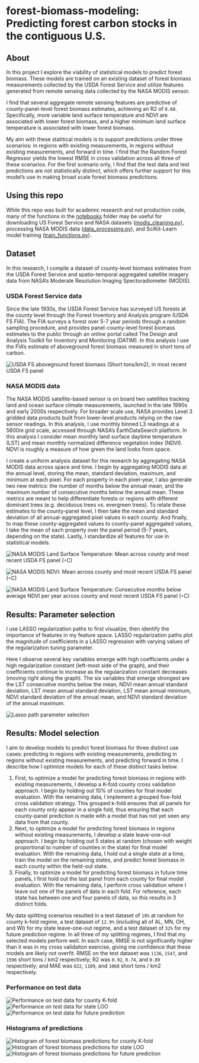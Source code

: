 # forest-biomass-modeling: Predicting forest carbon stocks in the contiguous U.S.
## About
In this project I explore the viability of statistical models to predict forest biomass. These models are trained on an existing dataset of forest biomass measurements collected by the USDA Forest Service and utilize features generated from remote sensing data collected by the NASA MODIS sensor. 

I find that several aggregate remote sensing features are predictive of county-panel-level forest biomass estimates, achieving an R2 of `0.60`. Specifically, more variable land surface temperature and NDVI are associated with lower forest biomass, and a higher minimum land surface temperature is associated with lower forest biomass. 

My aim with these statitical models is to support predictions under three scenarios: in regions with existing measurements, in regions without existing measurements, and forward in time. I find that the Random Forest Regressor yields the lowest RMSE in cross validation across all three of these scenarios. For the first scenario only, I find that the test data and test predictions are not statistically distinct, which offers further support for this model’s use in making broad scale forest biomass predictions.

## Using this repo
While this repo was built for academic research and not production code, many of the functions in the [notebooks](notebooks/) folder may be useful for downloading US Forest Service and NASA datasets ([modis_cleaning.py](notebooks/modis_cleaning.py)), processing NASA MODIS data ([data_processing.py](notebooks/data_processing.py)), and SciKit-Learn model training ([train_functions.py](notebooks/train_functions.py)).

## Dataset
In this research, I compile a dataset of county-level biomass estimates from the USDA Forest Service and spatio-temporal aggregated satellite imagery data from NASA’s Moderate Resolution Imaging Spectoradiometer (MODIS).

### USDA Forest Service data
Since the late 1930s, the USDA Forest Service has surveyed US forests at the county level through the Forest Inventory and Analysis program (USDA FS FIA). The FIA surveys a forest over 5-7 year periods through a random sampling procedure, and provides panel-county-level forest biomass estimates to the public through an online portal called The Design and Analysis Toolkit for Inventory and Monitoring (DATIM). In this analysis I use the FIA’s estimate of aboveground forest biomass measured in short tons of carbon.

![USDA FS aboveground forest biomass (Short tons/km2), in most recent USDA FS panel](results/fig_biomass.png)

### NASA MODIS data
The NASA MODIS satellite-based sensor is on board two satellites tracking land and ocean surface climate measurements, launched in the late 1990s and early 2000s respectively. For broader scale use, NASA provides Level 3 gridded data products built from lower-level products relying on the raw sensor readings. In this analysis, I use monthly binned L3 readings at a 5600m grid scale, accessed through NASA’s EarthDataSearch platform. In this analysis I consider mean monthly land surface daytime temperature (LST) and mean monthly normalized difference vegetation index (NDVI). NDVI is roughly a measure of how green the land looks from space.

I create a uniform analysis dataset for this research by aggregating NASA MODIS data across space and time. I begin by aggregating MODIS data at the annual level, storing the mean, standard deviation, maximum, and minimum at each pixel. For each property in each pixel-year, I also generate two new metrics: the number of months below the annual mean, and the maximum number of consecutive months below the annual mean. These metrics are meant to help differentiate forests or regions with different dominant trees (e.g. deciduous trees vs. evergreen trees). To relate these estimates to the county-panel level, I then take the mean and standard deviation of all annual-aggregated pixel values in each county. And finally, to map these county-aggregated values to county-panel aggregated values, I take the mean of each property over the panel period (5-7 years, depending on the state). Lastly, I standardize all features for use in statistical models.

![NASA MODIS Land Surface Temperature: Mean across county and most recent USDA FS panel (◦C)](results/fig_lst.png)

![NASA MODIS NDVI: Mean across county and most recent USDA FS panel (◦C)](results/fig_ndvi.png)

![NASA MODIS Land Surface Temperature: Consecutive months below average NDVI per year across county and most recent USDA FS panel (◦C)](results/fig_cmbm.png)

## Results: Parameter selection
I use LASSO regularization paths to first visualize, then identify the importance of features in my feature space. LASSO regularization paths plot the magnitude of coefficients in a LASSO regression with varying values of the regularization tuning parameter. 

Here I observe several key variables emerge with high coefficients under a high regularization constant (left-most side of the graph), and their coefficients continue to increase as the regularization constant decreases (moving right along the graph). The six variables that emerge strongest are the LST consecutive months below the mean, NDVI mean annual standard deviation, LST mean annual standard deviation, LST mean annual minimum, NDVI standard deviation of the annual mean, and NDVI standard deviation of the annual maximum.

![Lasso path parameter selection](results/fig_lasso.png)

## Results: Model selection
I aim to develop models to predict forest biomass for three distinct use cases: predicting in regions with existing measurements, predicting in regions without existing measurements, and predicting forward in time. I describe how I optimize models for each of these distinct tasks below.
1. First, to optimize a model for predicting forest biomass in regions with existing measurements, I develop a K-fold county cross validation approach. I begin by holding out 10% of counties for final model evaluation. With the remaining data, I implement a grouped five-fold cross validation strategy. This grouped k-fold ensures that all panels for each county only appear in a single fold, thus ensuring that each county-panel prediction is made with a model that has not yet seen any data from that county. 
2. Next, to optimize a model for predicting forest biomass in regions without existing measurements, I develop a state leave-one-out approach. I begin by holding out 5 states at random (chosen with weight proportional to number of counties in the state) for final model evaluation. With the remaining data, I hold out a single state at a time, train the model on the remaining states, and predict forest biomass in each county within the held-out state. 
3. Finally, to optimize a model for predicting forest biomass in future time panels, I first hold out the last panel from each county for final model evaluation. With the remaining data, I perform cross validation where I leave out one of the panels of data in each fold. For reference, each state has between one and four panels of data, so this results in 3 distinct folds.

My data splitting scenarios resulted in a test dataset of `10%` at random for county k-fold regime, a test dataset of `12.9%` (including all of AL, MN, OH, and WI) for my state leave-one-out regime, and a test dataset of `32%` for my future prediction regime.
In all three of my splitting regimes, I find that my selected models perform well. In each case, RMSE is not significantly higher than it was in my cross validaiton exercise, giving me confidence that these models are likely not overfit. RMSE on the test dataset was `1136`, `1547`, and `1596` short tons / km2 respectively; R2 was `0.92`, `0.74`, and `0.89` respectively; and MAE was `822`, `1109`, and `1068` short tons / km2 respectively.

### Performance on test data
![Performance on test data for county K-fold](results/fig_regcounty.png)
![Performance on test data for state LOO](results/fig_regstate.png)
![Performance on test data for future prediction](results/fig_regfuture.png)

### Histograms of predictions
![Histogram of forest biomass predictions for county K-fold](results/fig_histcounty.png)
![Histogram of forest biomass predictions for state LOO](results/fig_histstate.png)
![Histogram of forest biomass predictions for future prediction](results/fig_histfuture.png)
